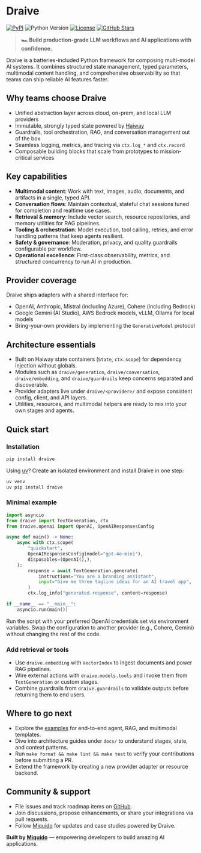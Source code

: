 # Draive

[![PyPI](https://img.shields.io/pypi/v/draive)](https://pypi.org/project/draive/)
![Python Version](https://img.shields.io/badge/Python-3.12+-blue)
[![License](https://img.shields.io/github/license/miquido/draive)](https://github.com/miquido/draive/blob/main/LICENSE)
[![GitHub Stars](https://img.shields.io/github/stars/miquido/draive?style=social)](https://github.com/miquido/draive)

> **🏎️ Build production-grade LLM workflows and AI applications with confidence.**

Draive is a batteries-included Python framework for composing multi-model AI systems. It combines structured state management, typed parameters, multimodal content handling, and comprehensive observability so that teams can ship reliable AI features faster.

## Why teams choose Draive

- Unified abstraction layer across cloud, on-prem, and local LLM providers
- Immutable, strongly typed state powered by [Haiway](https://github.com/miquido/haiway)
- Guardrails, tool orchestration, RAG, and conversation management out of the box
- Seamless logging, metrics, and tracing via `ctx.log_*` and `ctx.record`
- Composable building blocks that scale from prototypes to mission-critical services

## Key capabilities

- **Multimodal content**: Work with text, images, audio, documents, and artifacts in a single, typed API.
- **Conversation flows**: Maintain contextual, stateful chat sessions tuned for completion and realtime use cases.
- **Retrieval & memory**: Include vector search, resource repositories, and memory utilities for RAG pipelines.
- **Tooling & orchestration**: Model execution, tool calling, retries, and error handling patterns that keep agents resilient.
- **Safety & governance**: Moderation, privacy, and quality guardrails configurable per workflow.
- **Operational excellence**: First-class observability, metrics, and structured concurrency to run AI in production.

## Provider coverage

Draive ships adapters with a shared interface for:

- OpenAI, Anthropic, Mistral (including Azure), Cohere (including Bedrock)
- Google Gemini (AI Studio), AWS Bedrock models, vLLM, Ollama for local models
- Bring-your-own providers by implementing the `GenerativeModel` protocol

## Architecture essentials

- Built on Haiway state containers (`State`, `ctx.scope`) for dependency injection without globals.
- Modules such as `draive/generation`, `draive/conversation`, `draive/embedding`, and `draive/guardrails` keep concerns separated and discoverable.
- Provider adapters live under `draive/<provider>/` and expose consistent config, client, and API layers.
- Utilities, resources, and multimodal helpers are ready to mix into your own stages and agents.

## Quick start

### Installation

```bash
pip install draive
```

Using [uv](https://github.com/astral-sh/uv)? Create an isolated environment and install Draive in one step:

```bash
uv venv
uv pip install draive
```

### Minimal example

```python
import asyncio
from draive import TextGeneration, ctx
from draive.openai import OpenAI, OpenAIResponsesConfig

async def main() -> None:
    async with ctx.scope(
        "quickstart",
        OpenAIResponsesConfig(model="gpt-4o-mini"),
        disposables=(OpenAI(),),
    ):
        response = await TextGeneration.generate(
            instructions="You are a branding assistant",
            input="Give me three tagline ideas for an AI travel app",
        )
        ctx.log_info("generated.response", content=response)

if __name__ == "__main__":
    asyncio.run(main())
```

Run the script with your preferred OpenAI credentials set via environment variables. Swap the configuration to another provider (e.g., Cohere, Gemini) without changing the rest of the code.

### Add retrieval or tools

- Use `draive.embedding` with `VectorIndex` to ingest documents and power RAG pipelines.
- Wire external actions with `draive.models.tools` and invoke them from `TextGeneration` or custom stages.
- Combine guardrails from `draive.guardrails` to validate outputs before returning them to end users.

## Where to go next

- Explore the [examples](./examples.md) for end-to-end agent, RAG, and multimodal templates.
- Dive into architecture guides under `docs/` to understand stages, state, and context patterns.
- Run `make format && make lint && make test` to verify your contributions before submitting a PR.
- Extend the framework by creating a new provider adapter or resource backend.

## Community & support

- File issues and track roadmap items on [GitHub](https://github.com/miquido/draive/issues).
- Join discussions, propose enhancements, or share your integrations via pull requests.
- Follow [Miquido](https://miquido.com) for updates and case studies powered by Draive.

**Built by [Miquido](https://miquido.com)** — empowering developers to build amazing AI applications.
